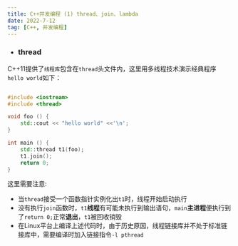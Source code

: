 ```yaml
---
title: C++并发编程 (1) thread、join、lambda
date: 2022-7-12
tag: [C++, 并发编程]
---
```

- ### thread
C++11提供了``线程库``包含在`thread`头文件内，这里用多线程技术演示经典程序`hello world`如下：
```cpp

#include <iostream>
#include <thread>

void foo () {
    std::cout << "hello world" <<'\n';
}

int main () {
    std::thread t1(foo);
    t1.join();
    return 0;
}

```
这里需要注意:

- 当`thread`接受一个函数指针实例化出`t1`时，线程开始启动执行
- 没有执行`join`函数时，`t1`**线程**有可能未执行到输出语句，`main`**主进程**便执行到了`return 0;`正常**退出**，`t1`被回收销毁
- 在Linux平台上编译上述代码时，由于历史原因，线程链接库并不处于标准链接库中，需要编译时加入链接指令`-l pthread`